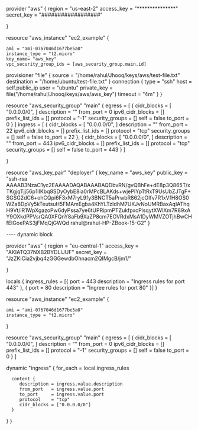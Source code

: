 provider "aws" {
   region     = "us-east-2"
   access_key = "***************"
   secret_key = "##################"
   
}

resource "aws_instance" "ec2_example" {

    ami = "ami-0767046d1677be5a0"  
    instance_type = "t2.micro" 
    key_name= "aws_key"
    vpc_security_group_ids = [aws_security_group.main.id]

  provisioner "file" {
    source      = "/home/rahul/Jhooq/keys/aws/test-file.txt"
    destination = "/home/ubuntu/test-file.txt"
  }
  connection {
		type        = "ssh"
		host        = self.public_ip
		user        = "ubuntu"
		private_key = file("/home/rahul/Jhooq/keys/aws/aws_key")
		timeout     = "4m"
	}
}

resource "aws_security_group" "main" {
  egress = [
    {
      cidr_blocks      = [ "0.0.0.0/0", ]
      description      = ""
      from_port        = 0
      ipv6_cidr_blocks = []
      prefix_list_ids  = []
      protocol         = "-1"
      security_groups  = []
      self             = false
      to_port          = 0
    }
  ]
 ingress                = [
   {
     cidr_blocks      = [ "0.0.0.0/0", ]
     description      = ""
     from_port        = 22
     ipv6_cidr_blocks = []
     prefix_list_ids  = []
     protocol         = "tcp"
     security_groups  = []
     self             = false
     to_port          = 22
  },
  {
     cidr_blocks      = [ "0.0.0.0/0", ]
     description      = ""
     from_port        = 443
     ipv6_cidr_blocks = []
     prefix_list_ids  = []
     protocol         = "tcp"
     security_groups  = []
     self             = false
     to_port          = 443 
  }
  ]
  
}

resource "aws_key_pair" "deployer" {
  key_name   = "aws_key"
  public_key = "ssh-rsa AAAAB3NzaC1yc2EAAAADAQABAAABAQDbvRN/gvQBhFe+dE8p3Q865T/xTKgjqTjj56p1IIKbq8SDyOybE8ia0rMPcBLAKds+wjePIYpTtRxT9UsUbZJTgF+SGSG2dC6+ohCQpi6F3xM7ryL9fy3BNCT5aPrwbR862jcOIfv7R1xVfH8OS0WZa8DpVy5kTeutsuH5FMAmEgba4KhYLTzIdhM7UKJvNoUMRBaxAqIAThqH9Vt/iR1WpXgazoPw6dyPssa7ye6tUPRipmPTZukfpxcPlsqytXWlXm7R89xAY9OXkdPPVsrQA0XFQnY8aFb9XaZP8cm7EOVRdxMsA1DyWMVZOTjhBwCHfEIGoePAS3jFMqQjGWQd rahul@rahul-HP-ZBook-15-G2"
}

---- dynamic block

provider "aws" {
   region     = "eu-central-1"
   access_key = "AKIATQ37NXB2BYDLIJUF"
   secret_key = "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"
   
}

locals {
   ingress_rules = [{
      port        = 443
      description = "Ingress rules for port 443"
   },
   {
      port        = 80
      description = "Ingree rules for port 80"
   }]
}

resource "aws_instance" "ec2_example" {

    ami = "ami-0767046d1677be5a0"  
    instance_type = "t2.micro" 

}

resource "aws_security_group" "main" {
  egress = [
    {
      cidr_blocks      = [ "0.0.0.0/0", ]
      description      = ""
      from_port        = 0
      ipv6_cidr_blocks = []
      prefix_list_ids  = []
      protocol         = "-1"
      security_groups  = []
      self             = false
      to_port          = 0
    }
  ]

  dynamic "ingress" {
      for_each = local.ingress_rules

      content {
         description = ingress.value.description
         from_port   = ingress.value.port
         to_port     = ingress.value.port
         protocol    = "tcp"
         cidr_blocks = ["0.0.0.0/0"]
      }
   }
}
